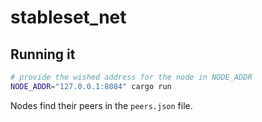 # stableset_net

## Running it

```bash
# provide the wished address for the node in NODE_ADDR
NODE_ADDR="127.0.0.1:8084" cargo run
```

Nodes find their peers in the `peers.json` file.